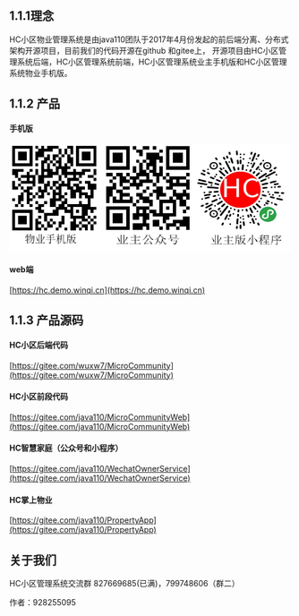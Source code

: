 ## 1.1.1理念

HC小区物业管理系统是由java110团队于2017年4月份发起的前后端分离、分布式架构开源项目，目前我们的代码开源在github 和gitee上，
开源项目由HC小区管理系统后端，HC小区管理系统前端，HC小区管理系统业主手机版和HC小区管理系统物业手机版。

## 1.1.2 产品

#### 手机版

![image](img/hc.png)

#### web端

[https://hc.demo.winqi.cn](https://hc.demo.winqi.cn)


## 1.1.3 产品源码

#### HC小区后端代码
[https://gitee.com/wuxw7/MicroCommunity](https://gitee.com/wuxw7/MicroCommunity)

#### HC小区前段代码
[https://gitee.com/java110/MicroCommunityWeb](https://gitee.com/java110/MicroCommunityWeb)

#### HC智慧家庭（公众号和小程序）
[https://gitee.com/java110/WechatOwnerService](https://gitee.com/java110/WechatOwnerService)

#### HC掌上物业
[https://gitee.com/java110/PropertyApp](https://gitee.com/java110/PropertyApp)

## 关于我们

HC小区管理系统交流群 827669685(已满)，799748606（群二）

作者：928255095

